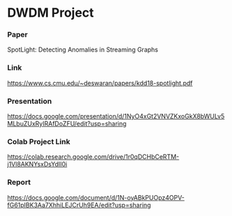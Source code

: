 # DWDM Project

### Paper 
SpotLight: Detecting Anomalies in Streaming Graphs    

### Link 
https://www.cs.cmu.edu/~deswaran/papers/kdd18-spotlight.pdf    

### Presentation
https://docs.google.com/presentation/d/1NyO4xGt2VNVZKxoGkX8bWULv5MLbuZUxRyIRAfDoZFU/edit?usp=sharing


### Colab Project Link
https://colab.research.google.com/drive/1r0qDCHbCeRTM-j1Vl8AKNYsxDsYdII0i

### Report
https://docs.google.com/document/d/1N-oyABkPUOpz4OPV-fG61pIBK3Aa7XhhiLEJCrUh9EA/edit?usp=sharing
